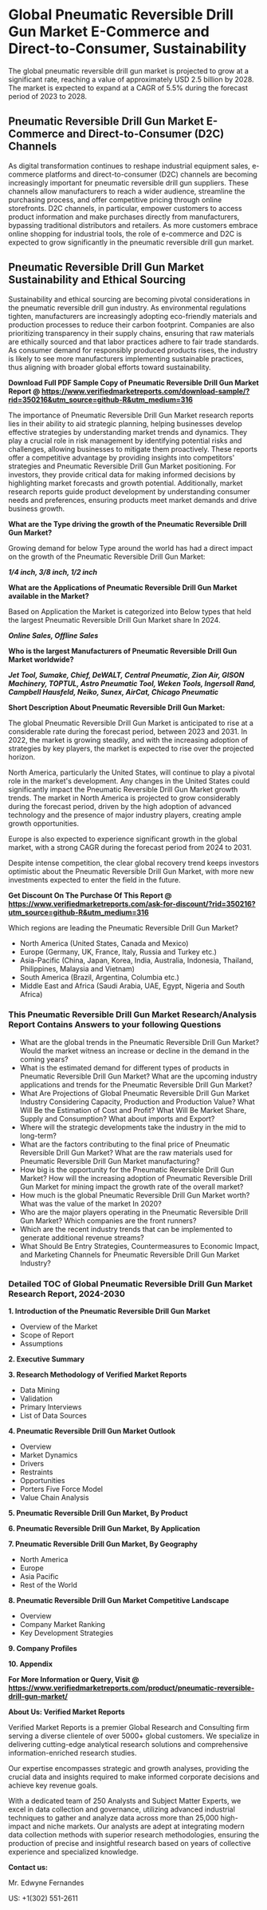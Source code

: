 <h1>Global Pneumatic Reversible Drill Gun Market E-Commerce and Direct-to-Consumer, Sustainability</h1><p class=""><p>The global pneumatic reversible drill gun market is projected to grow at a significant rate, reaching a value of approximately USD 2.5 billion by 2028. The market is expected to expand at a CAGR of 5.5% during the forecast period of 2023 to 2028.</p><h2>Pneumatic Reversible Drill Gun Market E-Commerce and Direct-to-Consumer (D2C) Channels</h2><p>As digital transformation continues to reshape industrial equipment sales, e-commerce platforms and direct-to-consumer (D2C) channels are becoming increasingly important for pneumatic reversible drill gun suppliers. These channels allow manufacturers to reach a wider audience, streamline the purchasing process, and offer competitive pricing through online storefronts. D2C channels, in particular, empower customers to access product information and make purchases directly from manufacturers, bypassing traditional distributors and retailers. As more customers embrace online shopping for industrial tools, the role of e-commerce and D2C is expected to grow significantly in the pneumatic reversible drill gun market.</p><h2>Pneumatic Reversible Drill Gun Market Sustainability and Ethical Sourcing</h2><p>Sustainability and ethical sourcing are becoming pivotal considerations in the pneumatic reversible drill gun industry. As environmental regulations tighten, manufacturers are increasingly adopting eco-friendly materials and production processes to reduce their carbon footprint. Companies are also prioritizing transparency in their supply chains, ensuring that raw materials are ethically sourced and that labor practices adhere to fair trade standards. As consumer demand for responsibly produced products rises, the industry is likely to see more manufacturers implementing sustainable practices, thus aligning with broader global efforts toward sustainability.</p></p><p class=""><strong>Download Full PDF Sample Copy of Pneumatic Reversible Drill Gun Market Report @ <a href="https://www.verifiedmarketreports.com/download-sample/?rid=350216&utm_source=github-R&utm_medium=316" target="_blank">https://www.verifiedmarketreports.com/download-sample/?rid=350216&utm_source=github-R&utm_medium=316</a></strong></p><p>The importance of&nbsp;Pneumatic Reversible Drill Gun Market research reports lies in their ability to aid strategic planning, helping businesses develop effective strategies by understanding market trends and dynamics. They play a crucial role in risk management by identifying potential risks and challenges, allowing businesses to mitigate them proactively. These reports offer a competitive advantage by providing insights into competitors' strategies and Pneumatic Reversible Drill Gun Market positioning. For investors, they provide critical data for making informed decisions by highlighting market forecasts and growth potential. Additionally, market research reports guide product development by understanding consumer needs and preferences, ensuring products meet market demands and drive business growth.</p><p><strong>What are the&nbsp;Type driving the growth of the Pneumatic Reversible Drill Gun Market?</strong></p><p id="" class="">Growing demand for below Type around the world has had a direct impact on the growth of the Pneumatic Reversible Drill Gun Market:</p><p class=""><em><strong>1/4 inch, 3/8 inch, 1/2 inch</strong></em></p><p class=""><strong>What are the&nbsp;Applications&nbsp;of Pneumatic Reversible Drill Gun Market available in the Market?</strong></p><p id="" class="">Based on Application the Market is categorized into Below types that held the largest Pneumatic Reversible Drill Gun Market share In 2024.</p><p class=""><em><strong>Online Sales, Offline Sales</strong></em></p><p class=""><strong>Who is the largest Manufacturers of Pneumatic Reversible Drill Gun Market worldwide?</strong></p><p><em><strong>Jet Tool, Sumake, Chief, DeWALT, Central Pneumatic, Zion Air, GISON Machinery, TOPTUL, Astro Pneumatic Tool, Weken Tools, Ingersoll Rand, Campbell Hausfeld, Neiko, Sunex, AirCat, Chicago Pneumatic</strong></em></p><p id="" class=""><strong>Short Description About Pneumatic Reversible Drill Gun Market:</strong></p><p>The global Pneumatic Reversible Drill Gun Market is anticipated to rise at a considerable rate during the forecast period, between 2023 and 2031. In 2022, the market is growing steadily, and with the increasing adoption of strategies by key players, the market is expected to rise over the projected horizon.</p><p>North America, particularly the United States, will continue to play a pivotal role in the market's development. Any changes in the United States could significantly impact the Pneumatic Reversible Drill Gun Market growth trends. The market in North America is projected to grow considerably during the forecast period, driven by the high adoption of advanced technology and the presence of major industry players, creating ample growth opportunities.</p><p>Europe is also expected to experience significant growth in the global market, with a strong CAGR during the forecast period from 2024 to 2031.</p><p>Despite intense competition, the clear global recovery trend keeps investors optimistic about the Pneumatic Reversible Drill Gun Market, with more new investments expected to enter the field in the future.</p><p id="" class=""><strong>Get Discount On The Purchase Of This Report @ <a href="https://www.verifiedmarketreports.com/ask-for-discount/?rid=350216?utm_source=github-R&utm_medium=316" target="_blank">https://www.verifiedmarketreports.com/ask-for-discount/?rid=350216?utm_source=github-R&utm_medium=316</a></strong></p><p class="">Which regions are leading the Pneumatic Reversible Drill Gun Market?</p><ul><li>North America (United States, Canada and Mexico)</li><li>Europe (Germany, UK, France, Italy, Russia and Turkey etc.)</li><li>Asia-Pacific (China, Japan, Korea, India, Australia, Indonesia, Thailand, Philippines, Malaysia and Vietnam)</li><li>South America (Brazil, Argentina, Columbia etc.)</li><li>Middle East and Africa (Saudi Arabia, UAE, Egypt, Nigeria and South Africa)</li></ul><h3 id="" class="">This Pneumatic Reversible Drill Gun Market Research/Analysis Report Contains Answers to your following Questions</h3><ul><li>What are the global trends in the Pneumatic Reversible Drill Gun Market? Would the market witness an increase or decline in the demand in the coming years?</li><li>What is the estimated demand for different types of products in Pneumatic Reversible Drill Gun Market? What are the upcoming industry applications and trends for the Pneumatic Reversible Drill Gun Market?</li><li>What Are Projections of Global Pneumatic Reversible Drill Gun Market Industry Considering Capacity, Production and Production Value? What Will Be the Estimation of Cost and Profit? What Will Be Market Share, Supply and Consumption? What about imports and Export?</li><li>Where will the strategic developments take the industry in the mid to long-term?</li><li>What are the factors contributing to the final price of Pneumatic Reversible Drill Gun Market? What are the raw materials used for Pneumatic Reversible Drill Gun Market manufacturing?</li><li>How big is the opportunity for the Pneumatic Reversible Drill Gun Market? How will the increasing adoption of Pneumatic Reversible Drill Gun Market for mining impact the growth rate of the overall market?</li><li>How much is the global Pneumatic Reversible Drill Gun Market worth? What was the value of the market In 2020?</li><li>Who are the major players operating in the Pneumatic Reversible Drill Gun Market? Which companies are the front runners?</li><li>Which are the recent industry trends that can be implemented to generate additional revenue streams?</li><li>What Should Be Entry Strategies, Countermeasures to Economic Impact, and Marketing Channels for Pneumatic Reversible Drill Gun Market Industry?</li></ul><h3 id="" class="">Detailed TOC of Global Pneumatic Reversible Drill Gun Market Research Report, 2024-2030</h3><p id="" class=""><strong>1. Introduction of the Pneumatic Reversible Drill Gun Market</strong></p><ul><li>Overview of the Market</li><li>Scope of Report</li><li>Assumptions</li></ul><p id="" class=""><strong>2. Executive Summary</strong></p><p id="" class=""><strong>3. Research Methodology of Verified Market Reports</strong></p><ul><li>Data Mining</li><li>Validation</li><li>Primary Interviews</li><li>List of Data Sources</li></ul><p id="" class=""><strong>4. Pneumatic Reversible Drill Gun Market Outlook</strong></p><ul><li>Overview</li><li>Market Dynamics</li><li>Drivers</li><li>Restraints</li><li>Opportunities</li><li>Porters Five Force Model</li><li>Value Chain Analysis</li></ul><p id="" class=""><strong>5. Pneumatic Reversible Drill Gun Market, By Product</strong></p><p id="" class=""><strong>6. Pneumatic Reversible Drill Gun Market, By Application</strong></p><p id="" class=""><strong>7. Pneumatic Reversible Drill Gun Market, By Geography</strong></p><ul><li>North America</li><li>Europe</li><li>Asia Pacific</li><li>Rest of the World</li></ul><p id="" class=""><strong>8. Pneumatic Reversible Drill Gun Market Competitive Landscape</strong></p><ul><li>Overview</li><li>Company Market Ranking</li><li>Key Development Strategies</li></ul><p id="" class=""><strong>9. Company Profiles</strong></p><p id="" class=""><strong>10. Appendix</strong></p><p id="" class=""><strong>For More Information or Query, Visit @ <a href="https://www.verifiedmarketreports.com/product/pneumatic-reversible-drill-gun-market/" target="_blank">https://www.verifiedmarketreports.com/product/pneumatic-reversible-drill-gun-market/</a></strong></p><p id="" class=""><strong>About Us: Verified Market Reports</strong></p><p id="" class="">Verified Market Reports is a premier Global Research and Consulting firm serving a diverse clientele of over 5000+ global customers. We specialize in delivering cutting-edge analytical research solutions and comprehensive information-enriched research studies.</p><p id="" class="">Our expertise encompasses strategic and growth analyses, providing the crucial data and insights required to make informed corporate decisions and achieve key revenue goals.</p><p id="" class="">With a dedicated team of 250 Analysts and Subject Matter Experts, we excel in data collection and governance, utilizing advanced industrial techniques to gather and analyze data across more than 25,000 high-impact and niche markets. Our analysts are adept at integrating modern data collection methods with superior research methodologies, ensuring the production of precise and insightful research based on years of collective experience and specialized knowledge.</p><p id="" class=""><strong>Contact us:</strong></p><p id="" class="">Mr. Edwyne Fernandes</p><p id="" class="">US: +1(302) 551-2611</p>